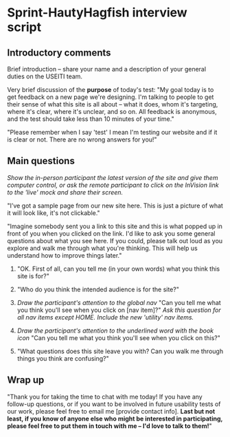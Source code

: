 # Sprint-HautyHagfish interview script


## Introductory comments

Brief introduction – share your name and a description of your general duties on the USEITI team.

Very brief discussion of the **purpose** of today's test:  "My goal today is to get feedback on a new page we're designing. I'm talking to people to get their sense of what this site is all about – what it does, whom it's targeting, where it's clear, where it's unclear, and so on. All feedback is anonymous, and the test should take less than 10 minutes of your time."

"Please remember when I say 'test' I mean I'm testing our website and if it is clear or not. There are no wrong answers for you!"


## Main questions

_Show the in-person participant the latest version of the site and give them computer control, or ask the remote participant to click on the InVision link to the 'live' mock and share their screen._

"I’ve got a sample page from our new site here. This is just a picture of what it will look like, it's not clickable."

"Imagine somebody sent you a link to this site and this is what popped up in front of you when you clicked on the link. I'd like to ask you some general questions about what you see here. If you could, please talk out loud as you explore and walk me through what you're thinking. This will help us understand how to improve things later."

1. "OK. First of all, can you tell me (in your own words) what you think this site is for?"

1. "Who do you think the intended audience is for the site?"

1. _Draw the participant's attention to the global nav_ "Can you tell me what you think you'll see when you click on [nav item]?" _Ask this question for all nav items except HOME. Include the new 'utility' nav items._

1. _Draw the participant's attention to the underlined word with the book icon_ "Can you tell me what you think you'll see when you click on this?"

1. "What questions does this site leave you with? Can you walk me through things you think are confusing?"


## Wrap up

"Thank you for taking the time to chat with me today! If you have any follow-up questions, or if you want to be involved in future usability tests of our work, please feel free to email me [provide contact info]. **Last but not least, if you know of anyone else who might be interested in participating, please feel free to put them in touch with me – I'd love to talk to them!**"
